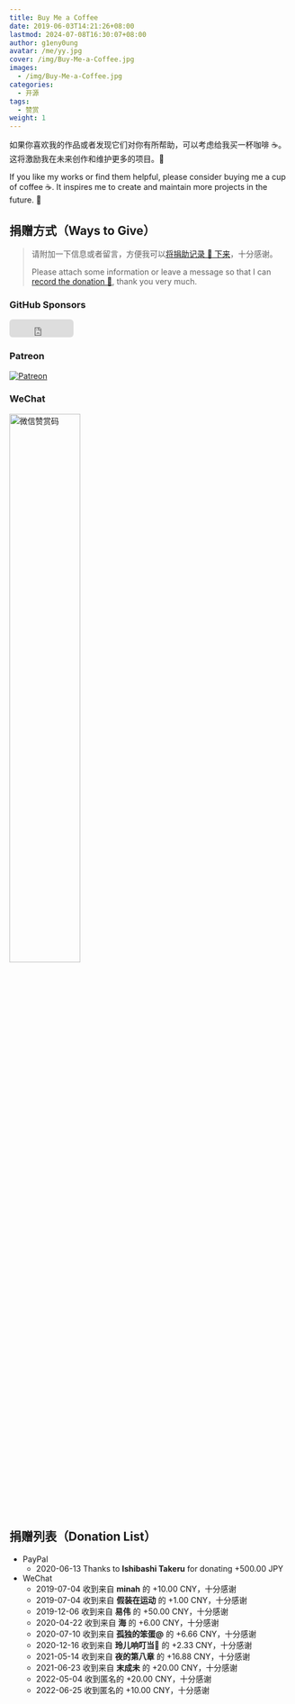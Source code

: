 ```yaml
---
title: Buy Me a Coffee
date: 2019-06-03T14:21:26+08:00
lastmod: 2024-07-08T16:30:07+08:00
author: g1eny0ung
avatar: /me/yy.jpg
cover: /img/Buy-Me-a-Coffee.jpg
images:
  - /img/Buy-Me-a-Coffee.jpg
categories:
  - 开源
tags:
  - 赞赏
weight: 1
---
```


如果你喜欢我的作品或者发现它们对你有所帮助，可以考虑给我买一杯咖啡 ☕️。这将激励我在未来创作和维护更多的项目。🦾

<!--more-->

If you like my works or find them helpful, please consider buying me a cup of coffee ☕️. It inspires me to create and maintain more projects in the future. 🦾

## 捐赠方式（Ways to Give）

> 请附加一下信息或者留言，方便我可以[将捐助记录 📝 下来](#捐赠列表donation-list)，十分感谢。
>
> Please attach some information or leave a message so that I can [record the donation 📝](#捐赠列表donation-list), thank you very much.

### GitHub Sponsors

<iframe src="https://github.com/sponsors/g1eny0ung/button" title="Sponsor g1eny0ung" height="32" width="114" style="border: 0; border-radius: 6px;"></iframe>

### Patreon

[![Patreon](https://img.shields.io/badge/-Become%20a%20Patreon!-F1465A?style=for-the-badge&logo=patreon&logoColor=black)](https://patreon.com/join/g1eny0ung)

### WeChat

<img src="/me/sponsor-me.png" alt="微信赞赏码" width="50%" />

## 捐赠列表（Donation List）

- PayPal
  - 2020-06-13 Thanks to **Ishibashi Takeru** for donating +500.00 JPY
- WeChat
  - 2019-07-04 收到来自 **minah** 的 +10.00 CNY，十分感谢
  - 2019-07-04 收到来自 **假装在运动** 的 +1.00 CNY，十分感谢
  - 2019-12-06 收到来自 **易伟** 的 +50.00 CNY，十分感谢
  - 2020-04-22 收到来自 **海** 的 +6.00 CNY，十分感谢
  - 2020-07-10 收到来自 **孤独的笨蛋@** 的 +6.66 CNY，十分感谢
  - 2020-12-16 收到来自 **玲儿响叮当:wind_chime:** 的 +2.33 CNY，十分感谢
  - 2021-05-14 收到来自 **夜的第八章** 的 +16.88 CNY，十分感谢
  - 2021-06-23 收到来自 **末成未** 的 +20.00 CNY，十分感谢
  - 2022-05-04 收到匿名的 +20.00 CNY，十分感谢
  - 2022-06-25 收到匿名的 +10.00 CNY，十分感谢
